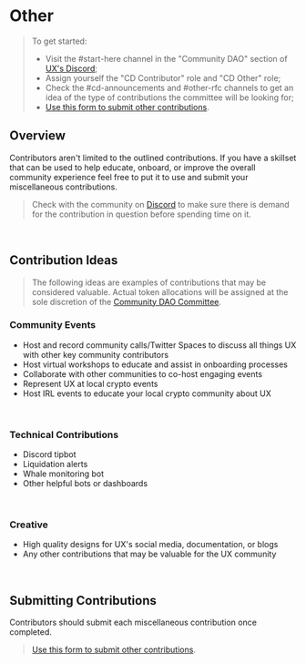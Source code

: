 # Other

> To get started:
>
> - Visit the #start-here channel in the "Community DAO" section of [UX's Discord](https://discord.gg/uxchain);
> - Assign yourself the "CD Contributor" role and "CD Other" role;
> - Check the #cd-announcements and #other-rfc channels to get an idea of the type of contributions the committee will be looking for;
> - [Use this form to submit other contributions](https://dyno.gg/form/6adc91d9).

## Overview

Contributors aren't limited to the outlined contributions. If you have a skillset that can be used to help educate, onboard, or improve the overall community experience feel free to put it to use and submit your miscellaneous contributions.

> Check with the community on [Discord](https://discord.gg/uxchain) to make sure there is demand for the contribution in question before spending time on it.

<br>

## Contribution Ideas

> The following ideas are examples of contributions that may be considered valuable. Actual token allocations will be assigned at the sole discretion of the [Community DAO Committee](/governance/community-dao/overview.html#the-committee).

### Community Events

- Host and record community calls/Twitter Spaces to discuss all things UX with other key community contributors
- Host virtual workshops to educate and assist in onboarding processes
- Collaborate with other communities to co-host engaging events
- Represent UX at local crypto events
- Host IRL events to educate your local crypto community about UX

<br>

### Technical Contributions

- Discord tipbot
- Liquidation alerts
- Whale monitoring bot
- Other helpful bots or dashboards

<br>

### Creative

- High quality designs for UX's social media, documentation, or blogs
- Any other contributions that may be valuable for the UX community

<br>

## Submitting Contributions

Contributors should submit each miscellaneous contribution once completed.

> [Use this form to submit other contributions](https://dyno.gg/form/6adc91d9).

